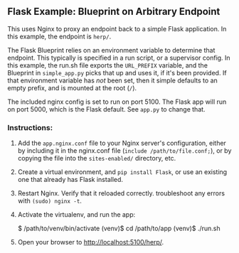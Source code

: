 ## Flask Example: Blueprint on Arbitrary Endpoint

This uses Nginx to proxy an endpoint back to a simple Flask application. In this example, the endpoint is `herp/`.

The Flask Blueprint relies on an environment variable to determine that endpoint. This typically is specified in a run script, or a supervisor config. In this example, the run.sh file exports the `URL_PREFIX` variable, and the Blueprint in `simple_app.py` picks that up and uses it, if it's been provided. If that environment variable has *not* been set, then it simple defaults to an empty prefix, and is mounted at the root (`/`).

The included nginx config is set to run on port 5100. The Flask app will run on port 5000, which is the Flask default. See `app.py` to change that.

### Instructions:

1. Add the `app.nginx.conf` file to your Nginx server's configuration, either by including it in the nginx.conf file (`include /path/to/file.conf;`), or by copying the file into the `sites-enabled/` directory, etc.

2. Create a virtual environment, and `pip install Flask`, or use an existing one that already has Flask installed.

3. Restart Nginx. Verify that it reloaded correctly. troubleshoot any errors with `(sudo) nginx -t`.

4. Activate the virtualenv, and run the app:

    $ /path/to/venv/bin/activate
    (venv)$ cd /path/to/app
    (venv)$ ./run.sh

5. Open your browser to [http://localhost:5100/herp/](http://localhost:5100/herp/).

